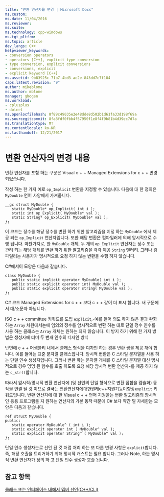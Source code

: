 ```yaml
---
title: "변환 연산자를 변경 | Microsoft Docs"
ms.custom: 
ms.date: 11/04/2016
ms.reviewer: 
ms.suite: 
ms.technology: cpp-windows
ms.tgt_pltfrm: 
ms.topic: article
dev_langs: C++
helpviewer_keywords:
- conversion operators
- operators [C++], explicit type conversion
- type conversion, explicit conversions
- conversions, explicit
- explicit keyword [C++]
ms.assetid: 9b83925c-71b7-4bd3-ac2e-843dd7c7f184
caps.latest.revision: "9"
author: mikeblome
ms.author: mblome
manager: ghogen
ms.workload:
- cplusplus
- dotnet
ms.openlocfilehash: 8f89c49035e2e48dde8d502b1d61fa33d198f69a
ms.sourcegitcommit: 8fa8fdf0fbb4f57950f1e8f4f9b81b4d39ec7d7a
ms.translationtype: MT
ms.contentlocale: ko-KR
ms.lasthandoff: 12/21/2017
---
```

# <a name="changes-to-conversion-operators"></a>변환 연산자의 변경 내용
변환 연산자를 포함 하는 구문은 Visual c + + Managed Extensions for c + + 변경 되었습니다.  
  
 작성 하는 한 가지 예로 `op_Implicit` 변환을 지정할 수 있습니다. 다음에 대 한 정의은 `MyDouble` 언어 사양에서 가져옵니다.  
  
```  
__gc struct MyDouble {  
   static MyDouble* op_Implicit( int i );   
   static int op_Explicit( MyDouble* val );  
   static String* op_Explicit( MyDouble* val );   
};  
```  
  
 이 코드는 정수를 해당 정수를 변환 하기 위한 알고리즘을 지정 하는 `MyDouble` 에서 제공 되는 `op_Implicit` 연산자입니다. 또한 해당 변환은 컴파일러에 의해 암시적으로 수행 됩니다. 마찬가지로, 한 `MyDouble` 개체, 두 개의 `op_Explicit` 연산자는 정수 또는 관리 되는 해당 개체를 변환 하기 위한 알고리즘을 각각 제공 `String` 엔터티. 그러나 컴파일러는 사용자가 명시적으로 요청 하지 않는 변환을 수행 하지 않습니다.  
  
 C#에서이 모양은 다음과 같습니다.  
  
```  
class MyDouble {  
   public static implicit operator MyDouble( int i );   
   public static explicit operator int( MyDouble val );  
   public static explicit operator string( MyDouble val );   
};  
```  
  
 C# 코드 Managed Extensions for c + + 보다 c + + 같이 더 표시 합니다. 새 구문에서 대/소문자 아닙니다.  
  
 ISO c + + committee 키워드를 도입 `explicit`,-예를 들어 의도 하지 않은 결과 완화 하는 `Array` 차원에서는에 임의의 정수를 암시적으로 변환 하는 대로 단일 정수 인수를 사용 하는 클래스는 `Array` 개체는 원하는 되지 않습니다. 이 방지 하기 위해 한 가지 방법은 생성자에 더미 두 번째 인수의 디자인 방식  
  
 반면에 c + + 어셈블리 내에서 클래스 형식을 디자인 하는 경우 변환 쌍을 제공 해야 합니다. 예를 들어는 표준 문자열 클래스입니다. 암시적 변환은 C 스타일 문자열을 사용 하는 단일 인수 생성자입니다. 그러나 변환 하는 문자열 개체를 C 스타일 문자열 대신 명시적으로 경우 명명 된 함수를 호출 하도록 요청 해당 암시적 변환 연산자-를 제공 하지 않는 `c_str()`합니다.  
  
 따라서 암시적/명시적 변환 연산자에 (및 선언의 단일 형식으로 변환 집합을 캡슐화) 동작을 연결 될 것 이므로 결국는 변환연산자에대한원래c++지원기능이향상`explicit` 키워드입니다. 변환 연산자에 대 한 Visual c + + 언어 지원을는 변환 알고리즘의 암시적인 응용 프로그램을 지 원하는 연산자의 기본 동작 때문에 C# 보다 약간 덜 자세한는 모양은 다음과 같습니다.  
  
```  
ref struct MyDouble {  
public:  
   static operator MyDouble^ ( int i );  
   static explicit operator int ( MyDouble^ val );  
   static explicit operator String^ ( MyDouble^ val );  
};  
```  
  
 단일 인수 생성자는로 선언 된 것 처럼 처리 하는 또 다른 변경 사항은 `explicit`합니다. 즉, 해당 호출을 트리거하기 위해 명시적 캐스트는 필요 합니다. 그러나 Note, 하는 명시적 변환 연산자가 정의 하 고 단일 인수 생성자 호출 됩니다.  
  
## <a name="see-also"></a>참고 항목  
 [클래스 또는 인터페이스 내에서 멤버 선언(C++/CLI)](../dotnet/member-declarations-within-a-class-or-interface-cpp-cli.md)